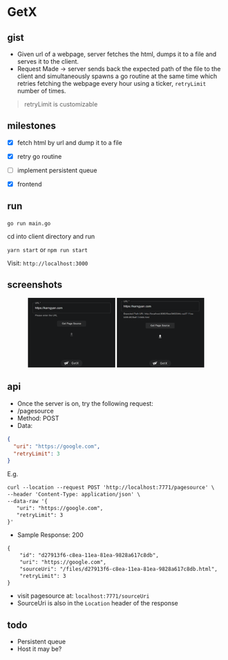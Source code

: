# GetX

## gist

- Given url of a webpage, server fetches the html, dumps it to a file and serves it to the client.
- Request Made -> server sends back the expected path of the file to the client and simultaneously spawns 
a go routine at the same time which retries fetching the webpage every hour using a ticker, `retryLimit` number of times.
> retryLimit is customizable
 
##  milestones

- [x] fetch html by url and dump it to a file
- [x] retry go routine
- [ ] implement persistent queue
- [x] frontend



## run

`go run main.go`

cd into client directory and run

`yarn start` or `npm run start`

Visit: `http://localhost:3000`

## screenshots

<p align="center">
    <img alt="Screenshot 0" src="./screenshots/ss_0.png" width="40%"/>
    <img alt="Screenshot 1" src="./screenshots/ss_1.png" width="40%"/>
</p>

## api


- Once the server is on, try the following request: 
- /pagesource 
- Method: POST
- Data:
```json
{
  "uri": "https://google.com",
  "retryLimit": 3
}
```
E.g.
 ```
curl --location --request POST 'http://localhost:7771/pagesource' \
--header 'Content-Type: application/json' \
--data-raw '{
    "uri": "https://google.com",
    "retryLimit": 3
}'
```

- Sample Response: 200

```
{
    "id": "d27913f6-c8ea-11ea-81ea-9828a617c8db",
    "uri": "https://google.com",
    "sourceUri": "/files/d27913f6-c8ea-11ea-81ea-9828a617c8db.html",
    "retryLimit": 3
}
```

- visit pagesource at: `localhost:7771/sourceUri`
- SourceUri is also in the `Location` header of the response

 ## todo
 
 - Persistent queue
 - Host it may be?